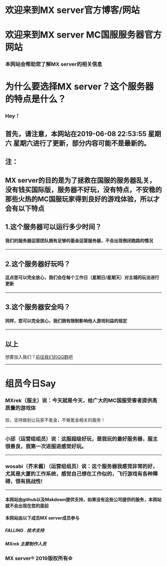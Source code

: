 # 欢迎来到MX server官方博客/网站




# 欢迎来到MX server MC国服服务器官方网站
### 本网站会帮助您了解MX server的相关信息
# 为什么要选择MX server？这个服务器的特点是什么？
### Hey！
## 首先，请注意，本网站在2019-06-08 22:53:55 星期六 星期六进行了更新，部分内容可能不是最新的。
## 注：
## MX server的目的是为了拯救在国服的服务器乱关，没有钱买国际版，服务器不好玩，没有特点，不安稳的那些火热的MC国服玩家得到良好的游戏体验，所以才会有以下特点
## 1.这个服务器可以运行多少时间？
#### 我们的服务器运营团队拥有足够的基金运营服务器，不会出现倒闭跑路的情况

------------


## 2.这个服务器好玩吗？
#### 这点您可以完全放心，我们会在每个工作日（星期日/星期天）对主城的玩法进行更新

------------


## 3.这个服务器安全吗？
#### 同样，您可以完全放心，我们拥有限制影响他人游戏利益的规定

------------
以上
------------


 想要加入我们？[前往我们的QQ群吧](https://shang.qq.com/wpa/qunwpa?idkey=c94c9018694578ff2c6ee406d87a13a0adeff09ab5c792aeecb568e0a706e00b "前往我们的QQ群")

------------

# 组员今日Say
### MXrek（服主）说：今天就是今天，给广大的MC国服受害者提供高质量的游戏体
验，坚持做到让玩家不氪金，不做氪金相关的服务！

------------


### 小邱（运营组组员）说：这服超级好玩，是我玩的最好服务器，服主很善良，我第一次进服进感觉好玩。

------------


### wosabi（芥末酱）（运营组组员）说：这个服务器我感觉非常的好，尤其是大厦的工作系统，感觉自己想在工作似的，飞行游戏有各种障碍，很有挑战性!

------------


#### 本网站由github以及Makdown提供支持，如果没有这些公司提供的服务，本网站就不会出现在您的面前
#### 本网站由以下成员MX server成员参与
##### FALLING . 技术支持
##### MXrek 主要制作人员
### MX server&reg; 2019版权所有&copy;

